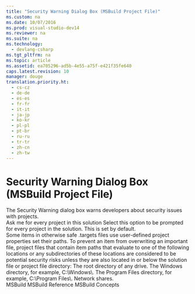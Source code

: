 ```yaml
---
title: "Security Warning Dialog Box (MSBuild Project File)"
ms.custom: na
ms.date: 10/07/2016
ms.prod: visual-studio-dev14
ms.reviewer: na
ms.suite: na
ms.technology: 
  - devlang-csharp
ms.tgt_pltfrm: na
ms.topic: article
ms.assetid: ea705296-ad5b-4e55-a75f-e421f35fe640
caps.latest.revision: 10
manager: douge
translation.priority.ht: 
  - cs-cz
  - de-de
  - es-es
  - fr-fr
  - it-it
  - ja-jp
  - ko-kr
  - pl-pl
  - pt-br
  - ru-ru
  - tr-tr
  - zh-cn
  - zh-tw
---
```

# Security Warning Dialog Box (MSBuild Project File)
<?xml version="1.0" encoding="utf-8"?>
<developerUIReferenceDocument xmlns="http://ddue.schemas.microsoft.com/authoring/2003/5" xmlns:xlink="http://www.w3.org/1999/xlink" xmlns:xsi="http://www.w3.org/2001/XMLSchema-instance" xsi:schemaLocation="http://ddue.schemas.microsoft.com/authoring/2003/5 http://clixdevr3.blob.core.windows.net/ddueschema/developer.xsd">
  <introduction>
    <para>The <ui>Security Warning</ui> dialog box warns developers about security issues with projects.</para>
  </introduction>
  <section>
    <title>UI Elements</title>
    <content>
      <definitionTable>
        <definedTerm>
          <ui>Ask me for every project in this solution</ui>
        </definedTerm>
        <definition>
          <para>Select this option to be prompted for every project in the solution. This is set by default.</para>
        </definition>
      </definitionTable>
    </content>
  </section>
  <section>
    <content />
    <sections>
      <section>
        <title>Project Items in Potentially Dangerous Locations</title>
        <content>
          <para>Some items in otherwise safe .targets files use user-defined project properties set their paths. To prevent an item from overwriting an important file, project files that contain item paths that evaluate to one of the following locations or any subdirectories of these locations are considered to be potential security risks unless they are also located in or below the solution file or project file directory:</para>
          <list class="bullet">
            <listItem>
              <para>The root directory of any drive.</para>
            </listItem>
            <listItem>
              <para>The Windows directory, for example, C:\Windows\.</para>
            </listItem>
            <listItem>
              <para>The Program Files directory, for example, C:\Program Files\.</para>
            </listItem>
            <listItem>
              <para>Network shares.</para>
            </listItem>
          </list>
        </content>
      </section>
    </sections>
  </section>
  <relatedTopics>
<link xlink:href="e39f13f7-1e1d-4435-95ca-0c222bca071c">MSBuild</link>
<link xlink:href="093395e1-70da-4f74-b34d-046c5e2b32e8">MSBuild Reference</link>
<link xlink:href="083b8ba3-e4ad-45af-bb5d-3bc81d406131">MSBuild Concepts</link>
</relatedTopics>
</developerUIReferenceDocument>